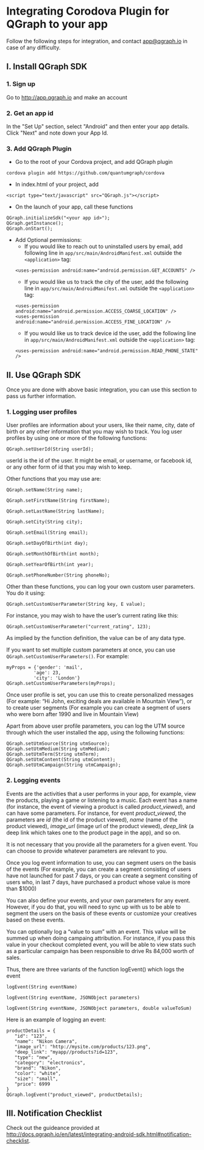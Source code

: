Integrating Corodova Plugin for QGraph to your app
==================================================
Follow the following steps for integration, and contact app@qgraph.io in case of any difficulty.

I. Install QGraph SDK
---------------------

### 1. Sign up 
Go to http://app.qgraph.io and make an account

### 2. Get an app id
In the "Set Up" section, select "Android" and then enter your app details. Click "Next" and note down your App Id.

### 3. Add QGraph Plugin
+ Go to the root of your Cordova project, and add QGraph plugin
```
cordova plugin add https://github.com/quantumgraph/cordova
```
+ In index.html of your project, add
```
<script type="text/javascript" src="QGraph.js"></script>
```

+ On the launch of your app, call these functions
```
QGraph.initializeSdk("<your app id>");
QGraph.getInstance();
QGraph.onStart();
```
+ Add Optional permissions:
   * If you would like to reach out to uninstalled users by email, add following line in `app/src/main/AndroidManifest.xml` outside the `<application>` tag:
   ```
   <uses-permission android:name="android.permission.GET_ACCOUNTS" />
   ```
   * If you would like us to track the city of the user, add the following line in    `app/src/main/AndroidManifest.xml` outside the `<application>` tag:
   ```
   <uses-permission android:name="android.permission.ACCESS_COARSE_LOCATION" />
   <uses-permission android:name="android.permission.ACCESS_FINE_LOCATION" />
   ```
   *  If you would like us to track device id the user, add the following line in    `app/src/main/AndroidManifest.xml` outside the `<application>` tag:
   ```
   <uses-permission android:name="android.permission.READ_PHONE_STATE" />
   ```

II. Use QGraph SDK
-------------------
Once you are done with above basic integration, you can use this section to pass us further information.

### 1. Logging user profiles

User profiles are information about your users, like their name, city, date of birth or any other information that you may wish to track. You log user profiles by using one or more of the following functions:

`QGraph.setUserId(String userId);`

userId is the id of the user. It might be email, or username, or facebook id, or any other form of id that you may wish to keep.

Other functions that you may use are:

`QGraph.setName(String name);`

`QGraph.setFirstName(String firstName);`

`QGraph.setLastName(String lastName);`

`QGraph.setCity(String city);`

`QGraph.setEmail(String email);`

`QGraph.setDayOfBirth(int day);`

`QGraph.setMonthOfBirth(int month);`

`QGraph.setYearOfBirth(int year);`

`QGraph.setPhoneNumber(String phoneNo);`

Other than these functions, you can log your own custom user parameters. You do it using:

`QGraph.setCustomUserParameter(String key, E value);`

For instance, you may wish to have the user’s current rating like this:

`QGraph.setCustomUserParameter("current_rating", 123);`

As implied by the function definition, the value can be of any data type.

If you want to set multiple custom parameters at once, you can use
`QGraph.setCustomUserParameters()`. For example:
```
myProps = {'gender': 'mail',
          'age': 23,
          'city': 'London'}
QGraph.setCustomUserParameters(myProps);
```

Once user profile is set, you can use this to create personalized messages (For example: “Hi John, exciting deals are available in Mountain View”), or to create user segments (For example you can create a segment of users who were born after 1990 and live in Mountain View)

Apart from above user profile parameters, you can log the UTM source through which the user installed the app, using the following functions:
```
QGraph.setUtmSource(String utmSource);
QGraph.setUtmMedium(String utmMedium);
QGraph.setUtmTerm(String utmTerm);
QGraph.setUtmContent(String utmContent);
QGraph.setUtmCampaign(String utmCampaign);
```

### 2. Logging events
Events are the activities that a user performs in your app, for example, view the products, playing a game or listening to a music. Each event has a name (for instance, the event of viewing a product is called _product_viewed_), and can have some parameters. For instance, for event _product_viewed_, the parameters are _id_ (the id of the product viewed), _name_ (name of the product viewed), _image_url_ (image url of the product viewed), _deep_link_ (a deep link which takes one to the product page in the app), and so on.

It is not necessary that you provide all the parameters for a given event. You can choose to provide whatever parameters are relevant to you.

Once you log event information to use, you can segment users on the basis of the events (For example, you can create a segment consisting of users have not launched for past 7 days, or you can create a segment consiting of users who, in last 7 days, have purchased a product whose value is more than $1000)

You can also define your events, and your own parameters for any event. However, if you do that, you will need to sync up with us to be able to segment the users on the basis of these events or customize your creatives based on these events.

You can optionally log a “value to sum” with an event. This value will be summed up when doing campaing attribution. For instance, if you pass this value in your checkout completed event, you will be able to view stats such as a particular campaign has been responsible to drive Rs 84,000 worth of sales.

Thus, there are three variants of the function logEvent() which logs the event

`logEvent(String eventName)`

`logEvent(String eventName, JSONObject parameters)`

`logEvent(String eventName, JSONObject parameters, double valueToSum)`

Here is an example of logging an event:

```
productDetails = {
   "id": "123",
   "name": "Nikon Camera",
   "image_url": "http://mysite.com/products/123.png",
   "deep_link": "myapp//products?id=123",
   "type": "new",
   "category": "electronics",
   "brand": "Nikon",
   "color": "white",
   "size": "small",
   "price": 6999
}   
QGraph.logEvent("product_viewed", productDetails);
```
III. Notification Checklist
----------------------
Check out the guideance provided at http://docs.qgraph.io/en/latest/integrating-android-sdk.html#notification-checklist.
